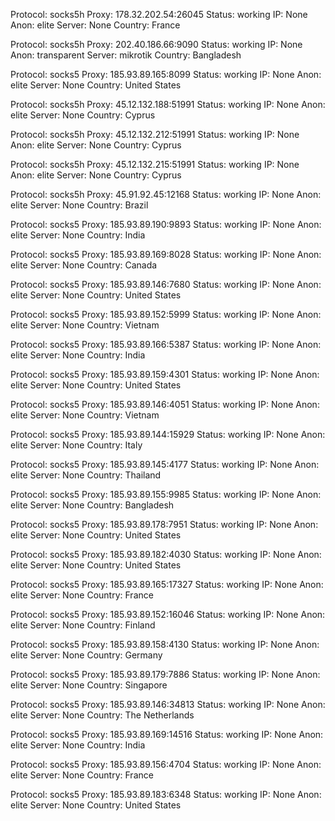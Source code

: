 Protocol: socks5h
Proxy: 178.32.202.54:26045
Status: working
IP: None
Anon: elite
Server: None
Country: France

Protocol: socks5h
Proxy: 202.40.186.66:9090
Status: working
IP: None
Anon: transparent
Server: mikrotik
Country: Bangladesh

Protocol: socks5
Proxy: 185.93.89.165:8099
Status: working
IP: None
Anon: elite
Server: None
Country: United States

Protocol: socks5h
Proxy: 45.12.132.188:51991
Status: working
IP: None
Anon: elite
Server: None
Country: Cyprus

Protocol: socks5h
Proxy: 45.12.132.212:51991
Status: working
IP: None
Anon: elite
Server: None
Country: Cyprus

Protocol: socks5h
Proxy: 45.12.132.215:51991
Status: working
IP: None
Anon: elite
Server: None
Country: Cyprus

Protocol: socks5h
Proxy: 45.91.92.45:12168
Status: working
IP: None
Anon: elite
Server: None
Country: Brazil

Protocol: socks5
Proxy: 185.93.89.190:9893
Status: working
IP: None
Anon: elite
Server: None
Country: India

Protocol: socks5
Proxy: 185.93.89.169:8028
Status: working
IP: None
Anon: elite
Server: None
Country: Canada

Protocol: socks5
Proxy: 185.93.89.146:7680
Status: working
IP: None
Anon: elite
Server: None
Country: United States

Protocol: socks5
Proxy: 185.93.89.152:5999
Status: working
IP: None
Anon: elite
Server: None
Country: Vietnam

Protocol: socks5
Proxy: 185.93.89.166:5387
Status: working
IP: None
Anon: elite
Server: None
Country: India

Protocol: socks5
Proxy: 185.93.89.159:4301
Status: working
IP: None
Anon: elite
Server: None
Country: United States

Protocol: socks5
Proxy: 185.93.89.146:4051
Status: working
IP: None
Anon: elite
Server: None
Country: Vietnam

Protocol: socks5
Proxy: 185.93.89.144:15929
Status: working
IP: None
Anon: elite
Server: None
Country: Italy

Protocol: socks5
Proxy: 185.93.89.145:4177
Status: working
IP: None
Anon: elite
Server: None
Country: Thailand

Protocol: socks5
Proxy: 185.93.89.155:9985
Status: working
IP: None
Anon: elite
Server: None
Country: Bangladesh

Protocol: socks5
Proxy: 185.93.89.178:7951
Status: working
IP: None
Anon: elite
Server: None
Country: United States

Protocol: socks5
Proxy: 185.93.89.182:4030
Status: working
IP: None
Anon: elite
Server: None
Country: United States

Protocol: socks5
Proxy: 185.93.89.165:17327
Status: working
IP: None
Anon: elite
Server: None
Country: France

Protocol: socks5
Proxy: 185.93.89.152:16046
Status: working
IP: None
Anon: elite
Server: None
Country: Finland

Protocol: socks5
Proxy: 185.93.89.158:4130
Status: working
IP: None
Anon: elite
Server: None
Country: Germany

Protocol: socks5
Proxy: 185.93.89.179:7886
Status: working
IP: None
Anon: elite
Server: None
Country: Singapore

Protocol: socks5
Proxy: 185.93.89.146:34813
Status: working
IP: None
Anon: elite
Server: None
Country: The Netherlands

Protocol: socks5
Proxy: 185.93.89.169:14516
Status: working
IP: None
Anon: elite
Server: None
Country: India

Protocol: socks5
Proxy: 185.93.89.156:4704
Status: working
IP: None
Anon: elite
Server: None
Country: France

Protocol: socks5
Proxy: 185.93.89.183:6348
Status: working
IP: None
Anon: elite
Server: None
Country: United States


